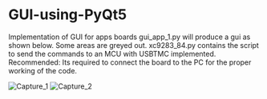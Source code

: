 # GUI-using-PyQt5
Implementation of GUI for apps boards
gui_app_1.py will produce a gui as shown below. Some areas are greyed out. 
xc9283_84.py contains the script to send the commands to an MCU with USBTMC implemented.
Recommended: Its required to connect the board to the PC for the proper working of the code.


![Capture_1](https://user-images.githubusercontent.com/23416448/191438264-edc5d701-2beb-4904-a5be-e38a496acfe7.PNG)
![Capture_2](https://user-images.githubusercontent.com/23416448/191438328-890d137a-8322-42d2-a4fe-f06b855d4f59.PNG)
